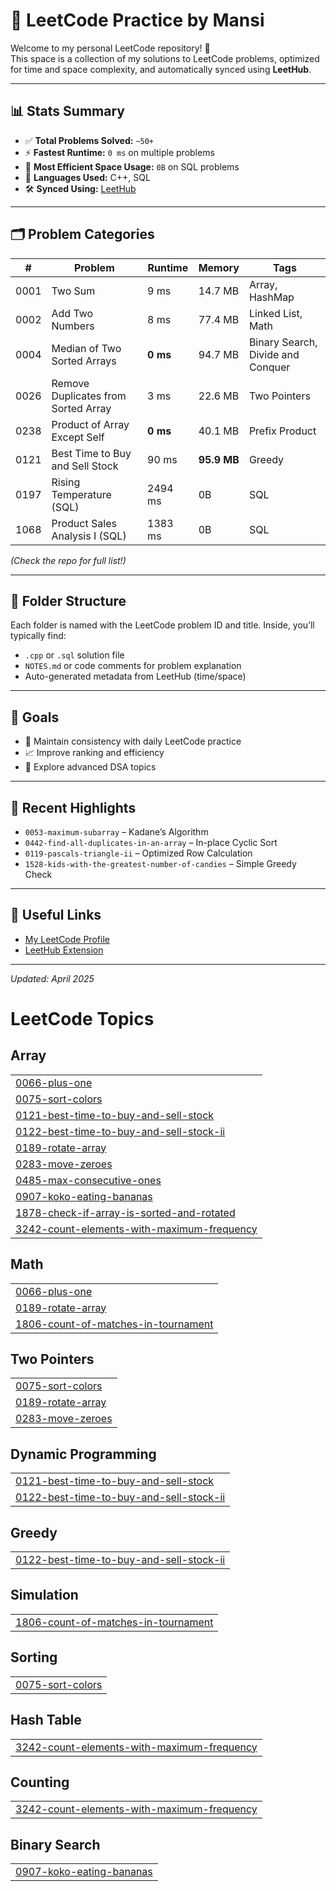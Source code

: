 # 🧠 LeetCode Practice by Mansi

Welcome to my personal LeetCode repository! 🚀  
This space is a collection of my solutions to LeetCode problems, optimized for time and space complexity, and automatically synced using **LeetHub**.

---

## 📊 Stats Summary

- ✅ **Total Problems Solved:** `~50+`
- ⚡ **Fastest Runtime:** `0 ms` on multiple problems
- 💾 **Most Efficient Space Usage:** `0B` on SQL problems
- 🧠 **Languages Used:** C++, SQL  
- 🛠️ **Synced Using:** [LeetHub](https://github.com/QasimWani/LeetHub)

---

## 🗂️ Problem Categories

| # | Problem | Runtime | Memory | Tags |
|---|---------|---------|--------|------|
| 0001 | Two Sum | 9 ms | 14.7 MB | Array, HashMap |
| 0002 | Add Two Numbers | 8 ms | 77.4 MB | Linked List, Math |
| 0004 | Median of Two Sorted Arrays | **0 ms** | 94.7 MB | Binary Search, Divide and Conquer |
| 0026 | Remove Duplicates from Sorted Array | 3 ms | 22.6 MB | Two Pointers |
| 0238 | Product of Array Except Self | **0 ms** | 40.1 MB | Prefix Product |
| 0121 | Best Time to Buy and Sell Stock | 90 ms | **95.9 MB** | Greedy |
| 0197 | Rising Temperature (SQL) | 2494 ms | 0B | SQL |
| 1068 | Product Sales Analysis I (SQL) | 1383 ms | 0B | SQL |

_(Check the repo for full list!)_

---

## 🧩 Folder Structure

Each folder is named with the LeetCode problem ID and title. Inside, you’ll typically find:
- `.cpp` or `.sql` solution file
- `NOTES.md` or code comments for problem explanation
- Auto-generated metadata from LeetHub (time/space)

---

## 🧠 Goals

- 🔄 Maintain consistency with daily LeetCode practice
- 📈 Improve ranking and efficiency
- 🧪 Explore advanced DSA topics

---

## 📌 Recent Highlights

- `0053-maximum-subarray` – Kadane’s Algorithm
- `0442-find-all-duplicates-in-an-array` – In-place Cyclic Sort
- `0119-pascals-triangle-ii` – Optimized Row Calculation
- `1528-kids-with-the-greatest-number-of-candies` – Simple Greedy Check

---

## 🔗 Useful Links

- [My LeetCode Profile](https://leetcode.com/u/ThFanPRetH/) 
- [LeetHub Extension](https://github.com/QasimWani/LeetHub)

---

_Updated: April 2025_


<!---LeetCode Topics Start-->
# LeetCode Topics
## Array
|  |
| ------- |
| [0066-plus-one](https://github.com/Mansiiiiiiiiiiiiiiiii/LeetCode/tree/master/0066-plus-one) |
| [0075-sort-colors](https://github.com/Mansiiiiiiiiiiiiiiiii/LeetCode/tree/master/0075-sort-colors) |
| [0121-best-time-to-buy-and-sell-stock](https://github.com/Mansiiiiiiiiiiiiiiiii/LeetCode/tree/master/0121-best-time-to-buy-and-sell-stock) |
| [0122-best-time-to-buy-and-sell-stock-ii](https://github.com/Mansiiiiiiiiiiiiiiiii/LeetCode/tree/master/0122-best-time-to-buy-and-sell-stock-ii) |
| [0189-rotate-array](https://github.com/Mansiiiiiiiiiiiiiiiii/LeetCode/tree/master/0189-rotate-array) |
| [0283-move-zeroes](https://github.com/Mansiiiiiiiiiiiiiiiii/LeetCode/tree/master/0283-move-zeroes) |
| [0485-max-consecutive-ones](https://github.com/Mansiiiiiiiiiiiiiiiii/LeetCode/tree/master/0485-max-consecutive-ones) |
| [0907-koko-eating-bananas](https://github.com/Mansiiiiiiiiiiiiiiiii/LeetCode/tree/master/0907-koko-eating-bananas) |
| [1878-check-if-array-is-sorted-and-rotated](https://github.com/Mansiiiiiiiiiiiiiiiii/LeetCode/tree/master/1878-check-if-array-is-sorted-and-rotated) |
| [3242-count-elements-with-maximum-frequency](https://github.com/Mansiiiiiiiiiiiiiiiii/LeetCode/tree/master/3242-count-elements-with-maximum-frequency) |
## Math
|  |
| ------- |
| [0066-plus-one](https://github.com/Mansiiiiiiiiiiiiiiiii/LeetCode/tree/master/0066-plus-one) |
| [0189-rotate-array](https://github.com/Mansiiiiiiiiiiiiiiiii/LeetCode/tree/master/0189-rotate-array) |
| [1806-count-of-matches-in-tournament](https://github.com/Mansiiiiiiiiiiiiiiiii/LeetCode/tree/master/1806-count-of-matches-in-tournament) |
## Two Pointers
|  |
| ------- |
| [0075-sort-colors](https://github.com/Mansiiiiiiiiiiiiiiiii/LeetCode/tree/master/0075-sort-colors) |
| [0189-rotate-array](https://github.com/Mansiiiiiiiiiiiiiiiii/LeetCode/tree/master/0189-rotate-array) |
| [0283-move-zeroes](https://github.com/Mansiiiiiiiiiiiiiiiii/LeetCode/tree/master/0283-move-zeroes) |
## Dynamic Programming
|  |
| ------- |
| [0121-best-time-to-buy-and-sell-stock](https://github.com/Mansiiiiiiiiiiiiiiiii/LeetCode/tree/master/0121-best-time-to-buy-and-sell-stock) |
| [0122-best-time-to-buy-and-sell-stock-ii](https://github.com/Mansiiiiiiiiiiiiiiiii/LeetCode/tree/master/0122-best-time-to-buy-and-sell-stock-ii) |
## Greedy
|  |
| ------- |
| [0122-best-time-to-buy-and-sell-stock-ii](https://github.com/Mansiiiiiiiiiiiiiiiii/LeetCode/tree/master/0122-best-time-to-buy-and-sell-stock-ii) |
## Simulation
|  |
| ------- |
| [1806-count-of-matches-in-tournament](https://github.com/Mansiiiiiiiiiiiiiiiii/LeetCode/tree/master/1806-count-of-matches-in-tournament) |
## Sorting
|  |
| ------- |
| [0075-sort-colors](https://github.com/Mansiiiiiiiiiiiiiiiii/LeetCode/tree/master/0075-sort-colors) |
## Hash Table
|  |
| ------- |
| [3242-count-elements-with-maximum-frequency](https://github.com/Mansiiiiiiiiiiiiiiiii/LeetCode/tree/master/3242-count-elements-with-maximum-frequency) |
## Counting
|  |
| ------- |
| [3242-count-elements-with-maximum-frequency](https://github.com/Mansiiiiiiiiiiiiiiiii/LeetCode/tree/master/3242-count-elements-with-maximum-frequency) |
## Binary Search
|  |
| ------- |
| [0907-koko-eating-bananas](https://github.com/Mansiiiiiiiiiiiiiiiii/LeetCode/tree/master/0907-koko-eating-bananas) |
<!---LeetCode Topics End-->